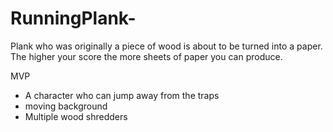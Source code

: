 # RunningPlank-

Plank who was originally a piece of wood is about to be turned into a paper. 
The higher your score the more sheets of paper you can produce. 

 MVP
 - A character who can jump away from the traps 
 - moving background
 - Multiple wood shredders
